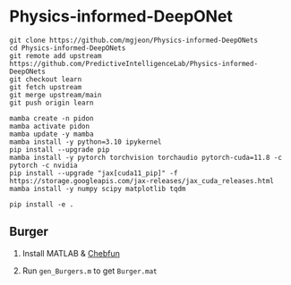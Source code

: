 # Physics-informed-DeepONet

```
git clone https://github.com/mgjeon/Physics-informed-DeepONets
cd Physics-informed-DeepONets
git remote add upstream https://github.com/PredictiveIntelligenceLab/Physics-informed-DeepONets
git checkout learn
git fetch upstream
git merge upstream/main
git push origin learn
```

```
mamba create -n pidon
mamba activate pidon
mamba update -y mamba
mamba install -y python=3.10 ipykernel
pip install --upgrade pip
mamba install -y pytorch torchvision torchaudio pytorch-cuda=11.8 -c pytorch -c nvidia
pip install --upgrade "jax[cuda11_pip]" -f https://storage.googleapis.com/jax-releases/jax_cuda_releases.html
mamba install -y numpy scipy matplotlib tqdm

pip install -e .
```


## Burger

1. Install MATLAB & [Chebfun](https://www.chebfun.org/)

2. Run `gen_Burgers.m` to get `Burger.mat`
